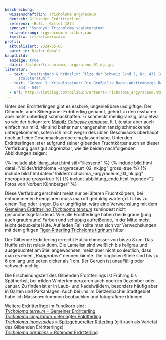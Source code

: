 ```yaml
---
beschreibung:
  wissenschaftlich: Tricholoma argyraceum
  deutsch: Gilbender Erdritterling
  referenz: (Bull.) Gillet 1874
  synonym: "Synonym: Tricholoma scalpturatum"
  erlaeuterung: argyraceum = silbergrau
  familie: Tricholomataceae
profil:
  aktualisiert: 2024-05-05
  autor_in: Dieter Gewalt
hauptbild:
  anzeige: true
  datei: /bilder/tricholoma_-argyraceum_01_dg.jpg
literatur:
  - text: "Breitenbach & Kränzlin: Pilze der Schweiz Band 3, Nr. 431 (als Tricholoma
      scalpturatum)"
  - text: "German J. Krieglsteiner: Die Großpilze Baden-Württembergs Band 3, Seite
      544 - 546"
  - url: http://tintling.com/pilzbuch/arten/t/Tricholoma_argyraceum.html
---
```

Unter den Erdritterlingen gibt es essbare, ungenießbare und giftige. Der Gilbende, auch Silbergrauer Erdritterling genannt, gehört zu den essbaren aber nicht unbedingt schmackhaften. Er schmeckt mehlig ranzig, also etwa so wie der bekanntere [Maipilz *Calocybe gambosa*](/pilze/calocybe-gambosa-maipilz), lt. Literatur aber auch einfach nur mild. Mir sind bisher nur unangenehm ranzig schmeckende untergekommen, sofern ich mich wegen des üblen Geschmacks überhaupt noch auf eine Geschmacksprobe eingelassen habe. Unter den Erdritterlingen ist er aufgrund seiner gilbenden Fruchtkörper auch an dieser Verfärbung ganz gut abgrenzbar, wie die beiden nachfolgenden Abbildungen zeigen:

{% include abbildung_start.html stil="fliessend" %}
{% include bild.html datei="/bilder/tricholoma_-argyraceum_02_nk.jpg" gross=true %}
{% include bild.html datei="/bilder/tricholoma_-argyraceum_03_nk.jpg" nocrop=true gross=true %}
{% include abbildung_ende.html legende="2 Fotos von Norbert Kühnberger" %}

Diese Verfärbung erscheint meist nur bei älteren Fruchtkörpern, bei entnommenen Exemplaren muss man oft geduldig warten, d. h. bis zu einem Tag oder länger. Da er ungiftig ist, wäre eine Verwechslung mit dem [Gemeinen Erdritterling *Tricholoma terreum*](/pilze/tricholoma-terreum-gemeiner-erdritterling) zumindest nicht gesundheitsgefährdend. Wie alle Erdritterlinge haben beide graue (jung auch graubraune) Farben und schuppig aufreißende, in der Mitte meist leicht gebuckelte Hüte. Auf jeden Fall sollte man sich vor Verwechslungen mit dem giftigen [Tiger-Ritterling Tricholoma tigrinum](/pilze/tricholoma-tigrinum-tiger-ritterling) hüten.

Der Gilbende Erdritterling erreicht Hutdurchmesser von bis zu 8 cm. Das Hutfleisch ist relativ dünn. Die Lamellen sind weißlich bis hellgrau und ausgebuchtet am Stiel angewachsen, meist aber nicht so deutlich, dass man es einen *„Burggraben“* nennen könnte. Die ringlosen Stiele sind bis zu 6 cm lang und selten dicker als 1 cm. Der Geruch ist unauffällig oder schwach mehlig.

Die Erscheinungszeit des Gilbenden Erdritterlings ist Frühling bis Spätherbst, bei milden Wintertemperaturen auch noch im Dezember oder Januar. Zu finden ist er in Laub- und Nadelwäldern, besonders häufig aber in Gärten und Parkanlagen. Auch bei uns im Dietzenbacher Stadtgebiet habe ich Massenvorkommen beobachten und fotografieren können.

Weitere Erdritterlinge im Fundkorb sind:  
[*Tricholoma terreum* = Gemeiner Erdritterling ](/pilze/tricholoma-terreum-gemeiner-erdritterling)  
[*Tricholoma cingulatum* = Beringter Erdritterling](/pilze/tricholoma-cingulatum-beringter-erdritterling)  
[*Tricholoma inocyeoides* = Spitzgebuckelter Ritterling](/pilze/tricholoma-inocybeoides-spitzgebuckelter-ritterling) (gilt auch als Varietät des Gilbenden Erdritterlings)  
[*Tricholoma orirubens* = Rötender Erdritterling](/pilze/tricholoma-orirubens-rötender-erdritterling)